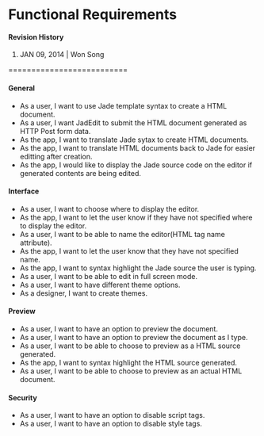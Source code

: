 Functional Requirements
=======================


#### Revision History

1. JAN 09, 2014 | Won Song

==========================


#### General

  - As a user, I want to use Jade template syntax to create a HTML document.
  - As a user, I want JadEdit to submit the HTML document generated as HTTP Post form data.
  - As the app, I want to translate Jade sytax to create HTML documents.
  - As the app, I want to translate HTML documents back to Jade for easier editting after creation.
  - As the app, I would like to display the Jade source code on the editor if generated contents are being edited.

#### Interface

  - As a user, I want to choose where to display the editor.
  - As the app, I want to let the user know if they have not specified where to display the editor.
  - As a user, I want to be able to name the editor(HTML tag name attribute).
  - As the app, I want to let the user know that they have not specified name.
  - As the app, I want to syntax highlight the Jade source the user is typing.
  - As a user, I want to be able to edit in full screen mode.
  - As a user, I want to have different theme options.
  - As a designer, I want to create themes.

#### Preview

  - As a user, I want to have an option to preview the document.
  - As a user, I want to have an option to preview the document as I type.
  - As a user, I want to be able to choose to preview as a HTML source generated.
  - As the app, I want to syntax highlight the HTML source generated.
  - As a user, I want to be able to choose to preview as an actual HTML document.

#### Security

  - As a user, I want to have an option to disable script tags. 
  - As a user, I want to have an option to disable style tags.
